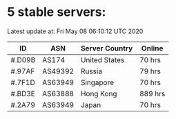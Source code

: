 # 5 stable servers:

Latest update at: Fri May 08 06:10:12 UTC 2020

| ID | ASN | Server Country | Online |
| -- | --- | -------------- | ------ |
| #.D09B | AS174 | United States | 70 hrs |
| #.97AF | AS49392 | Russia | 79 hrs |
| #.7F1D | AS63949 | Singapore | 70 hrs |
| #.BD3E | AS63888 | Hong Kong | 889 hrs |
| #.2A79 | AS63949 | Japan | 70 hrs |

